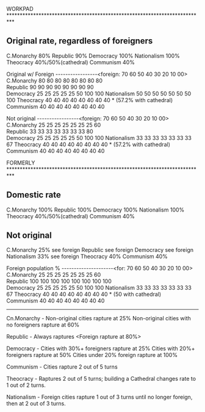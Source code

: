 
WORKPAD **************************************************************************

Original rate, regardless of foreigners
-------------
C.Monarchy        80%
Republic          90%
Democracy        100%
Nationalism      100%
Theocracy        40%/50%(cathedral)
Communism        40%

Original w/ Foreign
-----------------<foreign: 70  60  50  40  30  20  10  00>
C.Monarchy                 80  80  80  80  80  80  80  80     
Republic                   90  90  90  90  90  90  90  90  
Democracy                  25  25  25  25  25  50 100 100
Nationalism                50  50  50  50  50  50  50 100 
Theocracy                  40  40  40  40  40  40  40  40    * (57.2% with cathedral)             
Communism                  40  40  40  40  40  40  40  40

Not original 
-----------------<foreign: 70  60  50  40  30  20  10  00>
C.Monarchy                 25  25  25  25  25  25  25  60     
Republic                   33  33  33  33  33  33  33  80  
Democracy                  25  25  25  25  25  50 100 100
Nationalism                33  33  33  33  33  33  33  67 
Theocracy                  40  40  40  40  40  40  40  40    * (57.2% with cathedral)             
Communism                  40  40  40  40  40  40  40  40


FORMERLY **************************************************************************

Domestic rate
-------------
C.Monarchy       100%
Republic         100%
Democracy        100%
Nationalism      100%
Theocracy        40%/50%(cathedral)
Communism        40%

Not original 
------------
C.Monarchy         25% see foreign
Republic           see foreign
Democracy          see foreign
Nationalism        33% see foreign
Theocracy          40%
Communism          40%

Foreign population %
---------------------<for: 70  60  50  40  30  20  10  00>
C.Monarchy                 25  25  25  25  25  25  25  60     
Republic                  100 100 100 100 100 100 100 100  
Democracy                  25  25  25  25  25  50 100 100
Nationalism                33  33  33  33  33  33  33  67 
Theocracy                  40  40  40  40  40  40  40  40    * (50 with cathedral)             
Communism                  40  40  40  40  40  40  40  40

------------------------------------------------------------
Cn.Monarchy - Non-original cities rapture at 25% 
   Non-original cities with no foreigners rapture at 60%

Republic - Always raptures
           <Foreign rapture at 80%>

Democracy - Cities with 30%+ foreigners rapture at 25% 
            Cities with 20%+ foreigners rapture at 50%
            Cities under 20% foreign rapture at 100%

Communism - Cities rapture 2 out of 5 turns

Theocracy - Raptures 2 out of 5 turns;
  building a Cathedral changes rate to 1 out of 2 turns.

Nationalism - Foreign cities rapture 1 out of 3 turns
   until no longer foreign, then at 2 out of 3 turns.


